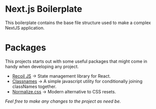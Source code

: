 # Next.js Boilerplate
This boilerplate contains the base file structure used to make a complex NextJS application.

# Packages
This projects starts out with some useful packages that might come in handy when developing any project.

- [Recoil JS][recoil] → State management library for React.
- [Classnames][classnames] → A simple javascript utility for conditionally joining classNames together.
- [Normalize.css][normalize] → Modern alternative to CSS resets.

*Feel free to make any changes to the project as need be.*

[recoil]: https://recoiljs.org/
[classnames]: https://github.com/JedWatson/classnames
[normalize]: https://necolas.github.io/normalize.css/